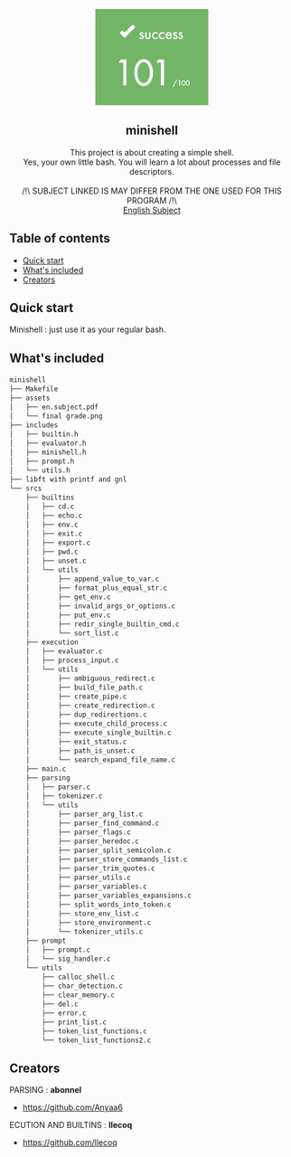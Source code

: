 <p align="center">
  <a href="https://42lyon.fr/">
    <img src="https://github.com/llecoq/minishell/blob/master/assets/final%20grade.png" alt="minishell" width=200 height=170>
  </a>

  <h2 align="center">minishell</h2>

  <p align="center">
    This project is about creating a simple shell.
    <br>
    Yes, your own little bash.
    You will learn a lot about processes and file descriptors.
    <br>
    <br>
    /!\ SUBJECT LINKED IS MAY DIFFER FROM THE ONE USED FOR THIS PROGRAM /!\
    <br>
    <a href="https://github.com/llecoq/pipex/blob/master/assets/en.subject.pdf">English Subject </a>
  </p>
</p>


## Table of contents

- [Quick start](#quick-start)
- [What's included](#whats-included)
- [Creators](#creators)


## Quick start

Minishell : just use it as your regular bash.

## What's included

```
minishell
├── Makefile
├── assets
│   ├── en.subject.pdf
│   └── final grade.png
├── includes
│   ├── builtin.h
│   ├── evaluator.h
│   ├── minishell.h
│   ├── prompt.h
│   └── utils.h
├── libft with printf and gnl
└── srcs
    ├── builtins
    │   ├── cd.c
    │   ├── echo.c
    │   ├── env.c
    │   ├── exit.c
    │   ├── export.c
    │   ├── pwd.c
    │   ├── unset.c
    │   └── utils
    │       ├── append_value_to_var.c
    │       ├── format_plus_equal_str.c
    │       ├── get_env.c
    │       ├── invalid_args_or_options.c
    │       ├── put_env.c
    │       ├── redir_single_builtin_cmd.c
    │       └── sort_list.c
    ├── execution
    │   ├── evaluator.c
    │   ├── process_input.c
    │   └── utils
    │       ├── ambiguous_redirect.c
    │       ├── build_file_path.c
    │       ├── create_pipe.c
    │       ├── create_redirection.c
    │       ├── dup_redirections.c
    │       ├── execute_child_process.c
    │       ├── execute_single_builtin.c
    │       ├── exit_status.c
    │       ├── path_is_unset.c
    │       └── search_expand_file_name.c
    ├── main.c
    ├── parsing
    │   ├── parser.c
    │   ├── tokenizer.c
    │   └── utils
    │       ├── parser_arg_list.c
    │       ├── parser_find_command.c
    │       ├── parser_flags.c
    │       ├── parser_heredoc.c
    │       ├── parser_split_semicolon.c
    │       ├── parser_store_commands_list.c
    │       ├── parser_trim_quotes.c
    │       ├── parser_utils.c
    │       ├── parser_variables.c
    │       ├── parser_variables_expansions.c
    │       ├── split_words_into_token.c
    │       ├── store_env_list.c
    │       ├── store_environment.c
    │       └── tokenizer_utils.c
    ├── prompt
    │   ├── prompt.c
    │   └── sig_handler.c
    └── utils
        ├── calloc_shell.c
        ├── char_detection.c
        ├── clear_memory.c
        ├── del.c
        ├── error.c
        ├── print_list.c
        ├── token_list_functions.c
        └── token_list_functions2.c
```

## Creators

PARSING : **abonnel**

- https://github.com/Anyaa6

ECUTION AND BUILTINS : **llecoq**

- <https://github.com/llecoq>

